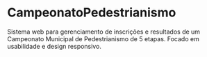 # CampeonatoPedestrianismo
Sistema web para gerenciamento de inscrições e resultados de um Campeonato Municipal de Pedestrianismo de 5 etapas. Focado em usabilidade e design responsivo.
